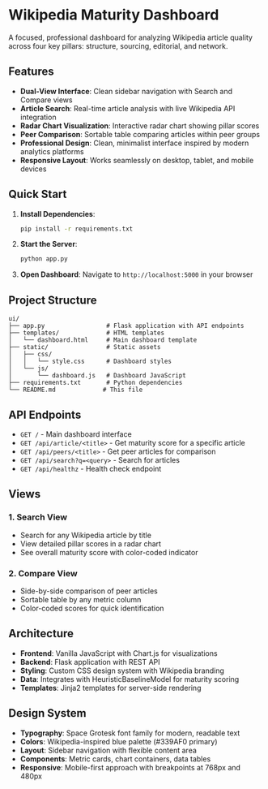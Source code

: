 # Wikipedia Maturity Dashboard

A focused, professional dashboard for analyzing Wikipedia article quality across four key pillars: structure, sourcing, editorial, and network.

## Features

- **Dual-View Interface**: Clean sidebar navigation with Search and Compare views
- **Article Search**: Real-time article analysis with live Wikipedia API integration
- **Radar Chart Visualization**: Interactive radar chart showing pillar scores
- **Peer Comparison**: Sortable table comparing articles within peer groups
- **Professional Design**: Clean, minimalist interface inspired by modern analytics platforms
- **Responsive Layout**: Works seamlessly on desktop, tablet, and mobile devices

## Quick Start

1. **Install Dependencies**:
   ```bash
   pip install -r requirements.txt
   ```

2. **Start the Server**:
   ```bash
   python app.py
   ```

3. **Open Dashboard**:
   Navigate to `http://localhost:5000` in your browser

## Project Structure

```
ui/
├── app.py                 # Flask application with API endpoints
├── templates/             # HTML templates
│   └── dashboard.html     # Main dashboard template
├── static/                # Static assets
│   ├── css/
│   │   └── style.css      # Dashboard styles
│   └── js/
│       └── dashboard.js   # Dashboard JavaScript
├── requirements.txt       # Python dependencies
└── README.md             # This file
```

## API Endpoints

- `GET /` - Main dashboard interface
- `GET /api/article/<title>` - Get maturity score for a specific article
- `GET /api/peers/<title>` - Get peer articles for comparison
- `GET /api/search?q=<query>` - Search for articles
- `GET /api/healthz` - Health check endpoint

## Views

### 1. Search View
- Search for any Wikipedia article by title
- View detailed pillar scores in a radar chart
- See overall maturity score with color-coded indicator

### 2. Compare View
- Side-by-side comparison of peer articles
- Sortable table by any metric column
- Color-coded scores for quick identification

## Architecture

- **Frontend**: Vanilla JavaScript with Chart.js for visualizations
- **Backend**: Flask application with REST API
- **Styling**: Custom CSS design system with Wikipedia branding
- **Data**: Integrates with HeuristicBaselineModel for maturity scoring
- **Templates**: Jinja2 templates for server-side rendering

## Design System

- **Typography**: Space Grotesk font family for modern, readable text
- **Colors**: Wikipedia-inspired blue palette (#339AF0 primary)
- **Layout**: Sidebar navigation with flexible content area
- **Components**: Metric cards, chart containers, data tables
- **Responsive**: Mobile-first approach with breakpoints at 768px and 480px
